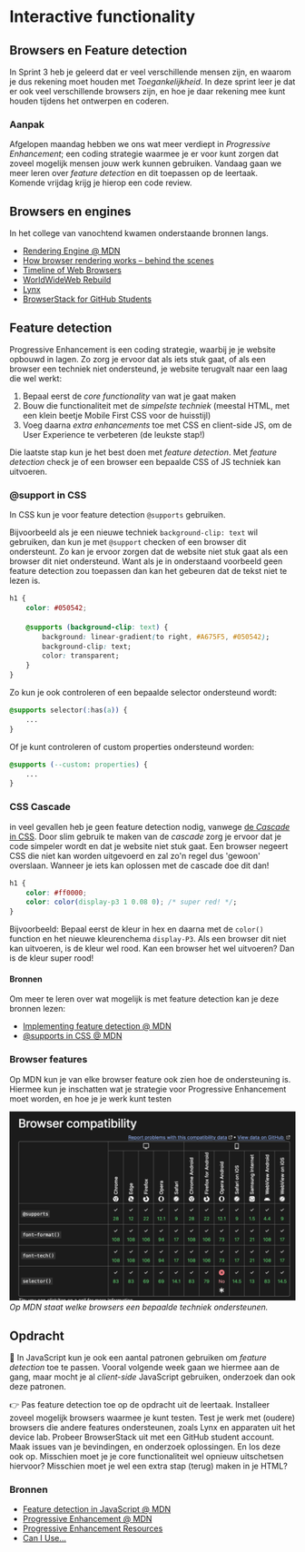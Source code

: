 # Interactive functionality

## Browsers en Feature detection 

In Sprint 3 heb je geleerd dat er veel verschillende mensen zijn, en waarom je dus rekening moet houden met _Toegankelijkheid_. In deze sprint leer je dat er ook veel verschillende browsers zijn, en hoe je daar rekening mee kunt houden tijdens het ontwerpen en coderen.


### Aanpak

Afgelopen maandag hebben we ons wat meer verdiept in _Progressive Enhancement_; een coding strategie waarmee je er voor kunt zorgen dat zoveel mogelijk mensen jouw werk kunnen gebruiken. Vandaag gaan we meer leren over _feature detection_ en dit toepassen op de leertaak. Komende vrijdag krijg je hierop een code review.


## Browsers en engines

In het college van vanochtend kwamen onderstaande bronnen langs.

- [Rendering Engine @ MDN](https://developer.mozilla.org/en-US/docs/Glossary/Engine/Rendering)
- [How browser rendering works – behind the scenes](https://blog.logrocket.com/how-browser-rendering-works-behind-scenes/)
- [Timeline of Web Browsers](https://upload.wikimedia.org/wikipedia/commons/7/74/Timeline_of_web_browsers.svg)
- [WorldWideWeb Rebuild](https://worldwideweb.cern.ch/)
- [Lynx](https://lynx.browser.org/)
- [BrowserStack for GitHub Students](https://www.browserstack.com/github-students)


## Feature detection

Progressive Enhancement is een coding strategie, waarbij je je website opbouwd in lagen. Zo zorg je ervoor dat als iets stuk gaat, of als een browser een techniek niet ondersteund, je website terugvalt naar een laag die wel werkt:

1) Bepaal eerst de _core functionality_ van wat je gaat maken
2) Bouw die functionaliteit met de _simpelste techniek_ (meestal HTML, met een klein beetje Mobile First CSS voor de huisstijl)
3) Voeg daarna _extra enhancements_ toe met CSS en client-side JS, om de User Experience te verbeteren (de leukste stap!)

Die laatste stap kun je het best doen met _feature detection_. 
Met _feature detection_ check je of een browser een bepaalde CSS of JS techniek kan uitvoeren. 

### @support in CSS
In CSS kun je voor feature detection `@supports` gebruiken.

Bijvoorbeeld als je een nieuwe techniek `background-clip: text` wil gebruiken, dan kun je met `@support` checken of een browser dit ondersteunt. Zo kan je ervoor zorgen dat de website niet stuk gaat als een browser dit niet ondersteund. Want als je in onderstaand voorbeeld geen feature detection zou toepassen dan kan het gebeuren dat de tekst niet te lezen is.

```css
h1 {
	color: #050542;

	@supports (background-clip: text) {
		background: linear-gradient(to right, #A675F5, #050542);
		background-clip: text;
		color: transparent;
	}
}
```

Zo kun je ook controleren of een bepaalde selector ondersteund wordt:

```css
@supports selector(:has(a)) {
	...
}
```

Of je kunt controleren of custom properties ondersteund worden:

```css
@supports (--custom: properties) {
	...
}
```

### CSS Cascade 
in veel gevallen heb je geen feature detection nodig, vanwege [de _Cascade_ in CSS](https://developer.mozilla.org/en-US/docs/Learn_web_development/Core/Styling_basics/Handling_conflicts#cascade). Door slim gebruik te maken van de _cascade_ zorg je ervoor dat je code simpeler wordt en dat je website niet stuk gaat. Een browser negeert CSS die niet kan worden uitgevoerd en zal zo'n regel dus 'gewoon' overslaan. Wanneer je iets kan oplossen met de cascade doe dit dan!

```css
h1 {
	color: #ff0000;
	color: color(display-p3 1 0.08 0); /* super red! */;
}
```
Bijvoorbeeld: Bepaal eerst de kleur in hex en daarna met de `color()` function en het nieuwe kleurenchema `display-P3`. Als een browser dit niet kan uitvoeren, is de kleur wel rood. Kan een browser het wel uitvoeren? Dan is de kleur super rood!


#### Bronnen

Om meer te leren over wat mogelijk is met feature detection kan je deze bronnen lezen: 
- [Implementing feature detection @ MDN](https://developer.mozilla.org/en-US/docs/Learn_web_development/Extensions/Testing/Feature_detection)
- [@supports in CSS @ MDN](https://developer.mozilla.org/en-US/docs/Web/CSS/@supports)


### Browser features
Op MDN kun je van elke browser feature ook zien hoe de ondersteuning is. Hiermee kun je inschatten wat je strategie voor Progressive Enhancement moet worden, en hoe je je werk kunt testen

![Browser compatibility](browser-compatibility.png)
_Op MDN staat welke browsers een bepaalde techniek ondersteunen._


## Opdracht
💪 In JavaScript kun je ook een aantal patronen gebruiken om _feature detection_ toe te passen. Vooral volgende week gaan we hiermee aan de gang, maar mocht je al _client-side_ JavaScript gebruiken, onderzoek dan ook deze patronen.

👉 Pas feature detection toe op de opdracht uit de leertaak. Installeer zoveel mogelijk browsers waarmee je kunt testen. Test je werk met (oudere) browsers die andere features ondersteunen, zoals Lynx en apparaten uit het device lab. Probeer BrowserStack uit met een GitHub student account. Maak issues van je bevindingen, en onderzoek oplossingen. En los deze ook op. Misschien moet je je core functionaliteit wel opnieuw uitschetsen hiervoor? Misschien moet je wel een extra stap (terug) maken in je HTML?


### Bronnen

- [Feature detection in JavaScript @ MDN](https://developer.mozilla.org/en-US/docs/Learn_web_development/Extensions/Testing/Feature_detection#javascript)
- [Progressive Enhancement @ MDN](https://developer.mozilla.org/en-US/docs/Glossary/Progressive_Enhancement)
- [Progressive Enhancement Resources](https://github.com/voorhoede/progressive-enhancement-resources)
- [Can I Use...](https://caniuse.com/)
